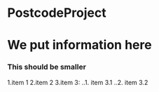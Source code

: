# PostcodeProject
# We put information here

### This should be smaller

1.item 1
2.item 2
3.item 3:
..1. item 3.1
..2. item 3.2 
